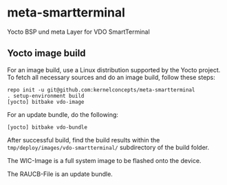 # meta-smartterminal

Yocto BSP und meta Layer for VDO SmartTerminal


## Yocto image build

For an image build, use a Linux distribution supported by the
Yocto project. To fetch all necessary sources and do an image
build, follow these steps:

```
repo init -u git@github.com:kernelconcepts/meta-smartterminal
. setup-environment build
[yocto] bitbake vdo-image
```

For an update bundle, do the following:

```
[yocto] bitbake vdo-bundle
```

After successful build, find the build results within the
`tmp/deploy/images/vdo-smartterminal/` subdirectory of the
build folder.

The WIC-Image is a full system image to be flashed onto
the device.

The RAUCB-File is an update bundle.
